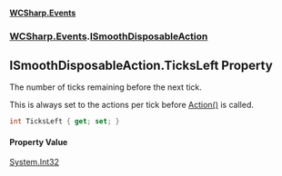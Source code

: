 #### [WCSharp\.Events](README.md 'README')
### [WCSharp\.Events](WCSharp.Events.md 'WCSharp\.Events').[ISmoothDisposableAction](WCSharp.Events.ISmoothDisposableAction.md 'WCSharp\.Events\.ISmoothDisposableAction')

## ISmoothDisposableAction\.TicksLeft Property

The number of ticks remaining before the next tick\.

This is always set to the actions per tick before [Action\(\)](WCSharp.Events.ISmoothDisposableAction.Action().md 'WCSharp\.Events\.ISmoothDisposableAction\.Action\(\)') is called.

```csharp
int TicksLeft { get; set; }
```

#### Property Value
[System\.Int32](https://learn.microsoft.com/en-us/dotnet/api/system.int32 'System\.Int32')